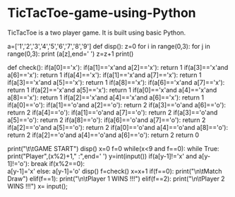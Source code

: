 # TicTacToe-game-using-Python
TicTacToe is a two player game. It is built using basic Python. 


a=['1','2','3','4','5','6','7','8','9']
def disp():
    z=0
    for i in range(0,3):
        for j in range(0,3):
            print (a[z],end=' ')
            z=z+1
        print()

def check():
    if(a[0]=='x'):
        if(a[1]=='x'and a[2]=='x'):
            return 1
        if(a[3]=='x'and a[6]=='x'):
            return 1
    if(a[4]=='x'):
        if(a[1]=='x'and a[7]=='x'):
            return 1
        if(a[3]=='x'and a[5]=='x'):
            return 1
    if(a[8]=='x'):
        if(a[6]=='x'and a[7]=='x'):
            return 1
        if(a[2]=='x'and a[5]=='x'):
            return 1
    if(a[0]=='x'and a[4]=='x'and a[8]=='x'):
        return 1
    if(a[2]=='x'and a[4]=='x'and a[6]=='x'):
        return 1
    if(a[0]=='o'):
        if(a[1]=='o'and a[2]=='o'):
            return 2
        if(a[3]=='o'and a[6]=='o'):
            return 2
    if(a[4]=='o'):
        if(a[1]=='o'and a[7]=='o'):
            return 2
        if(a[3]=='o'and a[5]=='o'):
            return 2
    if(a[8]=='o'):
        if(a[6]=='o'and a[7]=='o'):
            return 2
        if(a[2]=='o'and a[5]=='o'):
            return 2
    if(a[0]=='o'and a[4]=='o'and a[8]=='o'):
        return 2
    if(a[2]=='o'and a[4]=='o'and a[6]=='o'):
        return 2
    return 0
    
print("\t\tGAME START")
disp()
x=0
f=0
while(x<9 and f==0):
    while True:
        print("Player",(x%2)+1," :",end=' ')
        y=int(input())
        if(a[y-1]!='x' and a[y-1]!='o'):
            break
    if(x%2==0):    
        a[y-1]='x'
    else:
        a[y-1]='o'
    disp()
    f=check()
    x=x+1
if(f==0):
    print("\n\tMatch Draw")
elif(f==1):
    print("\n\tPlayer 1 WINS !!!")
elif(f==2):
    print("\n\tPlayer 2 WINS !!!")
x= input();
